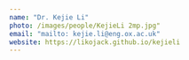 ```yaml
---
name: "Dr. Kejie Li"
photo: /images/people/KejieLi 2mp.jpg"
email: "mailto: kejie.li@eng.ox.ac.uk"
website: https://likojack.github.io/kejieli
---
```

